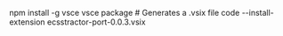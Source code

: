 npm install -g vsce
vsce package  # Generates a .vsix file
code --install-extension ecsstractor-port-0.0.3.vsix